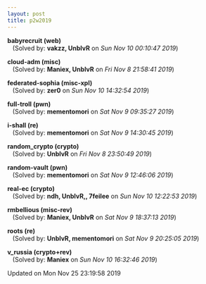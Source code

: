 ```yaml
---
layout: post
title: p2w2019
---
```


<!--break-->

**babyrecruit (web)**  
&nbsp;&nbsp;&nbsp;(Solved by: **vakzz, UnblvR** on _Sun Nov 10 00:10:47 2019_)  
  
**cloud-adm (misc)**  
&nbsp;&nbsp;&nbsp;(Solved by: **Maniex, UnblvR** on _Fri Nov  8 21:58:41 2019_)  
  
**federated-sophia (misc-xpl)**  
&nbsp;&nbsp;&nbsp;(Solved by: **zer0** on _Sun Nov 10 14:32:54 2019_)  
  
**full-troll (pwn)**  
&nbsp;&nbsp;&nbsp;(Solved by: **mementomori** on _Sat Nov  9 09:35:27 2019_)  
  
**i-shall (re)**  
&nbsp;&nbsp;&nbsp;(Solved by: **mementomori** on _Sat Nov  9 14:30:45 2019_)  
  
**random_crypto (crypto)**  
&nbsp;&nbsp;&nbsp;(Solved by: **UnblvR** on _Fri Nov  8 23:50:49 2019_)  
  
**random-vault (pwn)**  
&nbsp;&nbsp;&nbsp;(Solved by: **mementomori** on _Sat Nov  9 12:46:06 2019_)  
  
**real-ec (crypto)**  
&nbsp;&nbsp;&nbsp;(Solved by: **ndh, UnblvR,, 7feilee** on _Sun Nov 10 12:22:53 2019_)  
  
**rmbellious (misc-rev)**  
&nbsp;&nbsp;&nbsp;(Solved by: **Maniex, UnblvR** on _Sat Nov  9 18:37:13 2019_)  
  
**roots (re)**  
&nbsp;&nbsp;&nbsp;(Solved by: **UnblvR, mementomori** on _Sat Nov  9 20:25:05 2019_)  
  
**v_russia (crypto+rev)**  
&nbsp;&nbsp;&nbsp;(Solved by: **Maniex** on _Sun Nov 10 16:32:46 2019_)  
  


Updated on Mon Nov 25 23:19:58 2019
